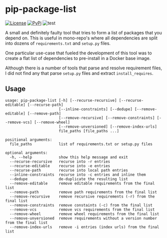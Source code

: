 # pip-package-list

[![License](https://img.shields.io/:license-mit-blue.svg)](http://doge.mit-license.org)
[![PyPi](https://badge.fury.io/py/pip-package-list.svg)](https://pypi.python.org/pypi/pip-package-list)
![test](https://github.com/Photonios/pip-package-list/workflows/test/badge.svg)

A small and definitely faulty tool that tries to form a list of packages that you depend on. This is useful in mono-repo's where all dependencies are split into dozens of `requirements.txt` and `setup.py` files.

One particular use-case that fueled the development of this tool was to create a flat list of dependencies to pre-install in a Docker base image.

Although there is a number of tools that parse and resolve requirement files, I did not find any that parse `setup.py` files and extract `install_requires`.

## Usage

    usage: pip-package-list [-h] [--recurse-recursive] [--recurse-editable] [--recurse-path]
                            [--inline-constraints] [--dedupe] [--remove-editable] [--remove-path]
                            [--remove-recursive] [--remove-constraints] [--remove-vcs] [--remove-wheel]
                            [--remove-unversioned] [--remove-index-urls]
                            file_paths [file_paths ...]

    positional arguments:
      file_paths            list of requirements.txt or setup.py files

    optional arguments:
      -h, --help            show this help message and exit
      --recurse-recursive   recurse into -r entries
      --recurse-editable    recurse into -e entries
      --recurse-path        recurse into local path entries
      --inline-constraints  recurse into -c entries and inline them
      --dedupe              de-duplicate the resulting list
      --remove-editable     remove editable requirements from the final list
      --remove-path         remove path requirements from the final list
      --remove-recursive    remove recursive requirements (-r) from the final list
      --remove-constraints  remove constaints (-c) from the final list
      --remove-vcs          remove vcs requirements from the final list
      --remove-wheel        remove wheel requirements from the final list
      --remove-unversioned  remove requirements without a version number from the final list
      --remove-index-urls   remove -i entries (index urls) from the final list
